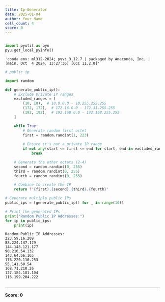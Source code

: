```yaml
---
title: Ip-Generator
date: 2025-01-04
author: Your Name
cell_count: 4
score: 0
---
```


```python

```


```python
import pyutil as pyu
pyu.get_local_pyinfo()
```




    'conda env: ml312-2024; pyv: 3.12.7 | packaged by Anaconda, Inc. | (main, Oct  4 2024, 13:27:36) [GCC 11.2.0]'




```python
# public ip

import random

def generate_public_ip():
    # Exclude private IP ranges
    excluded_ranges = [
        (10, 10),  # 10.0.0.0 - 10.255.255.255
        (172, 172),  # 172.16.0.0 - 172.31.255.255
        (192, 192),  # 192.168.0.0 - 192.168.255.255
    ]

    while True:
        # Generate random first octet
        first = random.randint(1, 223)
        
        # Ensure it's not a private IP range
        if not any(start <= first <= end for start, end in excluded_ranges):
            break

    # Generate the other octets (2-4)
    second = random.randint(0, 255)
    third = random.randint(0, 255)
    fourth = random.randint(0, 255)

    # Combine to create the IP
    return f"{first}.{second}.{third}.{fourth}"

# Generate multiple public IPs
public_ips = [generate_public_ip() for _ in range(10)]

# Print the generated IPs
print("Random Public IP Addresses:")
for ip in public_ips:
    print(ip)
```

    Random Public IP Addresses:
    223.59.16.209
    88.224.147.129
    144.148.121.177
    90.210.54.132
    143.64.56.165
    176.220.110.253
    55.141.50.54
    168.71.210.26
    127.184.181.104
    116.199.204.222



```python

```


---
**Score: 0**